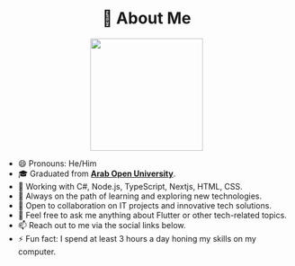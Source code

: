 <h1 align="center">💫 About Me</h1>

<p align="center">
  <img src="[https://github.com/yshareeda/assets/94241554/d523ff56-540d-4f4b-a64a-e0d7f7a7ba24](https://tenor.com/n3kbgzADEaA.gif](https://media1.tenor.com/m/V_z072YdErsAAAAC/rat-cry-mouse-cutie.gif)" width="200" height="200"/>
</p>


- 😄 Pronouns: He/Him
- 🎓 Graduated from **[Arab Open University]([https://www.open.ac.uk/](https://www.aou.org.bh/Pages/default.aspx))**.
- 💼 Working with C#, Node.js, TypeScript, Nextjs, HTML, CSS.
- 🌱 Always on the path of learning and exploring new technologies.
- 🤝 Open to collaboration on IT projects and innovative tech solutions.
- 💬 Feel free to ask me anything about Flutter or other tech-related topics.
- 📫 Reach out to me via the social links below.
- ⚡ Fun fact: I spend at least 3 hours a day honing my skills on my computer.
